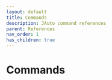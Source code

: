 ```yaml
---
layout: default
title: Commands
description: JAuto command references
parent: References
nav_order: 1
has_children: true
---
```


# Commands
